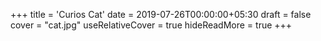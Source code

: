 +++
title = 'Curios Cat'
date = 2019-07-26T00:00:00+05:30
draft = false
cover = "cat.jpg"
useRelativeCover = true
hideReadMore = true
+++
